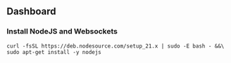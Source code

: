 
## Dashboard

### Install NodeJS and Websockets

```
curl -fsSL https://deb.nodesource.com/setup_21.x | sudo -E bash - &&\
sudo apt-get install -y nodejs
```
